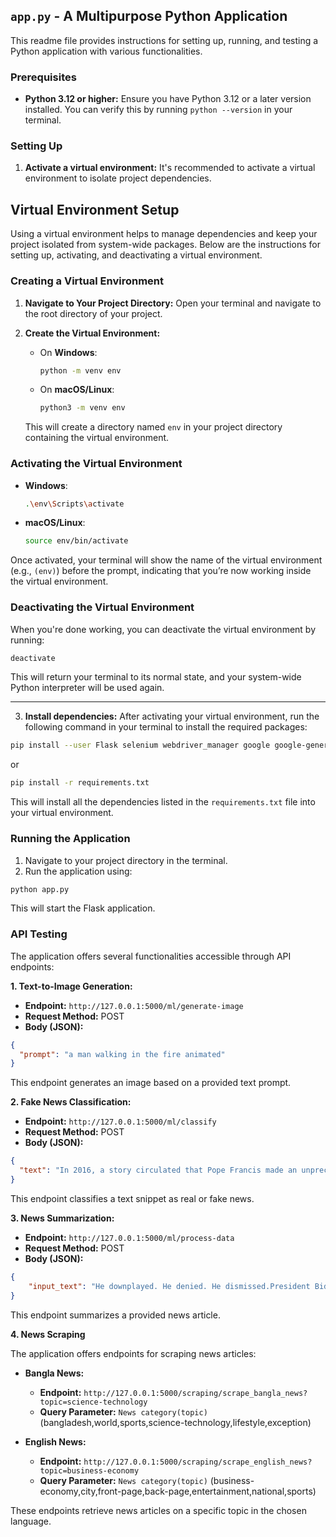 ##  `app.py` - A Multipurpose Python Application

This readme file provides instructions for setting up, running, and testing a Python application with various functionalities.

### Prerequisites

* **Python 3.12 or higher:** Ensure you have Python 3.12 or a later version installed. You can verify this by running `python --version` in your terminal.

### Setting Up

1. **Activate a virtual environment:** It's recommended to activate a virtual environment to isolate project dependencies. 


## Virtual Environment Setup

Using a virtual environment helps to manage dependencies and keep your project isolated from system-wide packages. Below are the instructions for setting up, activating, and deactivating a virtual environment.

### Creating a Virtual Environment

1. **Navigate to Your Project Directory:**
   Open your terminal and navigate to the root directory of your project.

2. **Create the Virtual Environment:**

   - On **Windows**:
     ```bash
     python -m venv env
     ```
   - On **macOS/Linux**:
     ```bash
     python3 -m venv env
     ```

   This will create a directory named `env` in your project directory containing the virtual environment.

### Activating the Virtual Environment

- **Windows**:
  ```bash
  .\env\Scripts\activate
  ```
- **macOS/Linux**:
  ```bash
  source env/bin/activate
  ```

Once activated, your terminal will show the name of the virtual environment (e.g., `(env)`) before the prompt, indicating that you’re now working inside the virtual environment.



### Deactivating the Virtual Environment

When you're done working, you can deactivate the virtual environment by running:

```bash
deactivate
```

This will return your terminal to its normal state, and your system-wide Python interpreter will be used again.

--- 

3. **Install dependencies:** After activating your virtual environment, run the following command in your terminal to install the required packages:

```bash
pip install --user Flask selenium webdriver_manager google google-generative Pillow transformers tensorflow
```
or 

```bash
pip install -r requirements.txt
```

This will install all the dependencies listed in the `requirements.txt` file into your virtual environment.

### Running the Application

1. Navigate to your project directory in the terminal.
2. Run the application using:

```bash
python app.py
```

This will start the Flask application.

### API Testing

The application offers several functionalities accessible through API endpoints:

**1. Text-to-Image Generation:**

* **Endpoint:** `http://127.0.0.1:5000/ml/generate-image`
* **Request Method:** POST
* **Body (JSON):**

```json
{
  "prompt": "a man walking in the fire animated"
}
```

This endpoint generates an image based on a provided text prompt.

**2. Fake News Classification:**

* **Endpoint:** `http://127.0.0.1:5000/ml/classify`
* **Request Method:** POST
* **Body (JSON):**

```json
{
  "text": "In 2016, a story circulated that Pope Francis made an unprecedented and shocking endorsement of Donald Trump for president"
}
```

This endpoint classifies a text snippet as real or fake news.

**3. News Summarization:**

* **Endpoint:** `http://127.0.0.1:5000/ml/process-data`
* **Request Method:** POST
* **Body (JSON):**

```json
{
    "input_text": "He downplayed. He denied. He dismissed.President Biden’s first television interview since his poor debate performance last week was billed as a prime-time opportunity to reassure the American people that he still has what it takes to run for, win and hold the nation’s highest office.But Mr. Biden, with more than a hint of hoarseness in his voice, spent much of the 22 minutes resisting a range of questions that George Stephanopoulos of ABC News had posed — about his competence, about taking a cognitive test, about his standing in the polls.The president on Friday did not struggle to complete his thoughts the way he did at the debate. But at the same time he was not the smooth-talking senator of his youth, or even the same elder statesman whom the party entrusted four years ago to defeat former President Donald J. Trump.Instead, it was a high-stakes interview with an 81-year-old president whose own party is increasingly doubting him yet who sounded little like a man with any doubts about himself."
}
```

This endpoint summarizes a provided news article.

**4. News Scraping**

The application offers endpoints for scraping news articles:

* **Bangla News:**
    * **Endpoint:** `http://127.0.0.1:5000/scraping/scrape_bangla_news?topic=science-technology`
    * **Query Parameter:** `News category(topic)` (bangladesh,world,sports,science-technology,lifestyle,exception)
  
* **English News:**
    * **Endpoint:** `http://127.0.0.1:5000/scraping/scrape_english_news?topic=business-economy`
    * **Query Parameter:** `News category(topic)` (business-economy,city,front-page,back-page,entertainment,national,sports)

These endpoints retrieve news articles on a specific topic in the chosen language.
